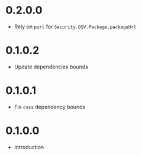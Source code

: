 # 0.2.0.0

* Rely on `purl` for `Security.OSV.Package.packageUrl`

# 0.1.0.2

* Update dependencies bounds

# 0.1.0.1

* Fix `cvss` dependency bounds

# 0.1.0.0

* Introduction
